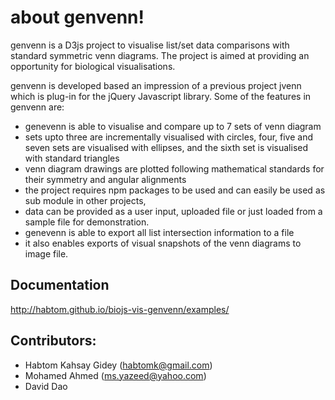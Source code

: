 about genvenn!
=============

genvenn is a D3js project to visualise list/set data comparisons with standard symmetric venn diagrams. The project is aimed at providing an opportunity for biological visualisations.

genvenn is developed based an impression of a previous project jvenn which is plug-in for the jQuery Javascript library. Some of the features in genvenn are:

* genevenn is able to visualise and compare up to 7 sets of venn diagram 
* sets upto three are incrementally visualised with circles, four, five and seven sets are visualised with ellipses, and the sixth set is visualised with standard triangles 
* venn diagram drawings are plotted following mathematical standards for their symmetry and angular alignments 
* the project requires npm packages to be used and can easily be used as sub module in other projects, 
* data can be provided as a user input, uploaded file or just loaded from a sample file for demonstration.
* genevenn is able to export all list intersection information to a file 
* it also enables exports of visual snapshots of the venn diagrams to image file.


Documentation
-------------

http://habtom.github.io/biojs-vis-genvenn/examples/

Contributors:
-------------

* Habtom Kahsay Gidey (habtomk@gmail.com)
* Mohamed Ahmed (ms.yazeed@yahoo.com)
* David Dao


